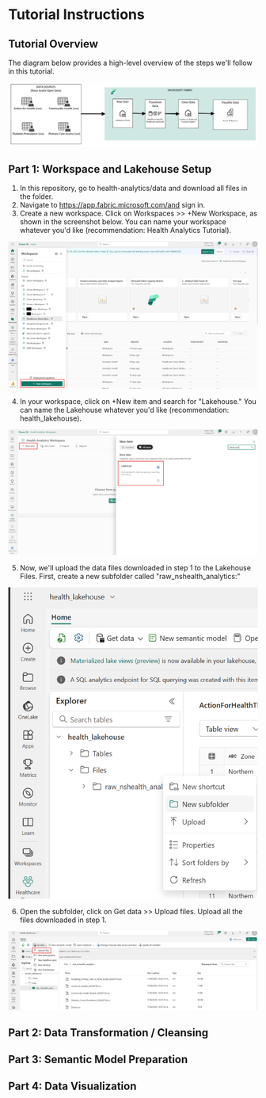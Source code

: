 # Tutorial Instructions
## Tutorial Overview
The diagram below provides a high-level overview of the steps we'll follow in this tutorial.

![tutorial_overview](tutorial_overview.png)

## Part 1: Workspace and Lakehouse Setup
1. In this repository, go to health-analytics/data and download all files in the folder.
2. Navigate to https://app.fabric.microsoft.com/and sign in.
3. Create a new workspace. Click on Workspaces >> +New Workspace, as shown in the screenshot below. You can name your workspace whatever you'd like (recommendation: Health Analytics Tutorial).

![create_workspace](1_create_workspace.png)

4. In your workspace, click on +New item and search for "Lakehouse." You can name the Lakehouse whatever you'd like (recommendation: health_lakehouse).

![create_lakehouse](2_create_lakehouse.png)

5. Now, we'll upload the data files downloaded in step 1 to the Lakehouse Files. First, create a new subfolder called "raw_nshealth_analytics:"

![create_subfolder](3_create_subfolder.png)

6. Open the subfolder, click on Get data >> Upload files. Upload all the files downloaded in step 1. 

![upload_lakehouse](4_upload_lakehouse.png)

## Part 2: Data Transformation / Cleansing

## Part 3: Semantic Model Preparation

## Part 4: Data Visualization
